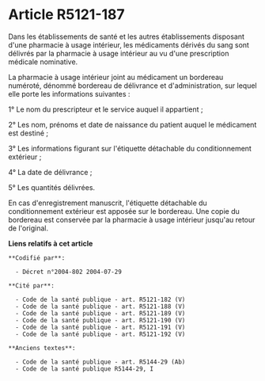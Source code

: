 # Article R5121-187

Dans les établissements de santé et les autres établissements disposant d'une pharmacie à usage intérieur, les médicaments
dérivés du sang sont délivrés par la pharmacie à usage intérieur au vu d'une prescription médicale nominative.

La pharmacie à usage intérieur joint au médicament un bordereau numéroté, dénommé bordereau de délivrance et
d'administration, sur lequel elle porte les informations suivantes :

1° Le nom du prescripteur et le service auquel il appartient ;

2° Les nom, prénoms et date de naissance du patient auquel le médicament est destiné ;

3° Les informations figurant sur l'étiquette détachable du conditionnement extérieur ;

4° La date de délivrance ;

5° Les quantités délivrées.

En cas d'enregistrement manuscrit, l'étiquette détachable du conditionnement extérieur est apposée sur le bordereau. Une
copie du bordereau est conservée par la pharmacie à usage intérieur jusqu'au retour de l'original.

**Liens relatifs à cet article**

	**Codifié par**:

	  - Décret n°2004-802 2004-07-29

	**Cité par**:

	  - Code de la santé publique - art. R5121-182 (V)
	  - Code de la santé publique - art. R5121-188 (V)
	  - Code de la santé publique - art. R5121-189 (V)
	  - Code de la santé publique - art. R5121-190 (V)
	  - Code de la santé publique - art. R5121-191 (V)
	  - Code de la santé publique - art. R5121-192 (V)

	**Anciens textes**:

	  - Code de la santé publique - art. R5144-29 (Ab)
	  - Code de la santé publique R5144-29, I
